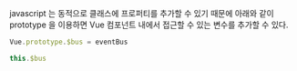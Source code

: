 javascript 는 동적으로 클래스에 프로퍼티를 추가할 수 있기 때문에 아래와 같이  
prototype 을 이용하면 Vue 컴포넌트 내에서 접근할 수 있는 변수를 추가할 수 있다.

```javascript
Vue.prototype.$bus = eventBus

this.$bus
```